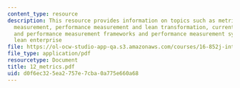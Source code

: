 ```yaml
---
content_type: resource
description: This resource provides information on topics such as metrics and performance
  measurement, performance measurement and lean transformation, current practices
  and performance measurement frameworks and performance measurement system for the
  lean enterprise
file: https://ol-ocw-studio-app-qa.s3.amazonaws.com/courses/16-852j-integrating-the-lean-enterprise-fall-2005/d0f6ec325ea2757e7cba0a775e660a68_12_metrics.pdf
file_type: application/pdf
resourcetype: Document
title: 12_metrics.pdf
uid: d0f6ec32-5ea2-757e-7cba-0a775e660a68
---
```

